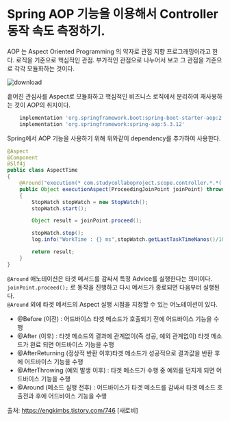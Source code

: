 # Spring AOP 기능을 이용해서 Controller 동작 속도 측정하기.

AOP 는 Aspect Oriented Programming 의 약자로 관점 지향 프로그래밍이라고 한다. 로직을 기준으로 핵심적인 관점. 부가적인 관점으로 나누어서 보고 그 관점을 기준으로 각각 모듈화하는 것이다.

![download](https://user-images.githubusercontent.com/70922665/141683002-81f48d76-378e-40e0-9129-91ae5f801a68.png)

흩어진 관심사를 Aspect로 모듈화하고 핵심적인 비즈니스 로직에서 분리하여 재사용하는 것이 AOP의 취지이다.

```gradle
    implementation 'org.springframework.boot:spring-boot-starter-aop:2.5.6'
    implementation 'org.springframework:spring-aop:5.3.12'
```

Spring에서 AOP 기능을 사용하기 위해 위와같이 dependency를 추가하여 사용한다.

```java
@Aspect
@Component
@Slf4j
public class AspectTime
{
    @Around("execution(* com.studycollaboproject.scope.controller.*.*(..))")
    public Object executionAspect(ProceedingJoinPoint joinPoint) throws Throwable
    {
        StopWatch stopWatch = new StopWatch();
        stopWatch.start();

        Object result = joinPoint.proceed();

        stopWatch.stop();
        log.info("WorkTime : {} ms",stopWatch.getLastTaskTimeNanos()/1000000.0);

        return result;
    }
}
```

`@Around` 애노테이션은 타겟 메서드를 감싸서 특정 Advice를 실행한다는 의미이다.   
`joinPoint.proceed();` 로 동작을 진행하고 다시 메서드가 종료되면 다음부터 실행된다.   
`@Around` 외에 타겟 메서드의 Aspect 실행 시점을 지정할 수 있는 어노테이션이 있다.

- @Before (이전) : 어드바이스 타겟 메소드가 호출되기 전에 어드바이스 기능을 수행
- @After (이후) : 타겟 메소드의 결과에 관계없이(즉 성공, 예외 관계없이) 타겟 메소드가 완료 되면 어드바이스 기능을 수행
- @AfterReturning (정상적 반환 이후)타겟 메소드가 성공적으로 결과값을 반환 후에 어드바이스 기능을 수행
- @AfterThrowing (예외 발생 이후) : 타겟 메소드가 수행 중 예외를 던지게 되면 어드바이스 기능을 수행
- @Around (메소드 실행 전후) : 어드바이스가 타겟 메소드를 감싸서 타겟 메소드 호출전과 후에 어드바이스 기능을 수행

출처: https://engkimbs.tistory.com/746 [새로비]